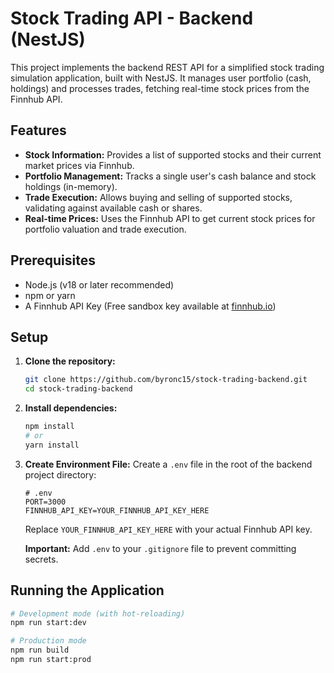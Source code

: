 # Stock Trading API - Backend (NestJS)

This project implements the backend REST API for a simplified stock trading simulation application, built with NestJS. It manages user portfolio (cash, holdings) and processes trades, fetching real-time stock prices from the Finnhub API.

## Features

*   **Stock Information:** Provides a list of supported stocks and their current market prices via Finnhub.
*   **Portfolio Management:** Tracks a single user's cash balance and stock holdings (in-memory).
*   **Trade Execution:** Allows buying and selling of supported stocks, validating against available cash or shares.
*   **Real-time Prices:** Uses the Finnhub API to get current stock prices for portfolio valuation and trade execution.

## Prerequisites

*   Node.js (v18 or later recommended)
*   npm or yarn
*   A Finnhub API Key (Free sandbox key available at [finnhub.io](https://finnhub.io/))

## Setup

1.  **Clone the repository:**
    ```bash
    git clone https://github.com/byronc15/stock-trading-backend.git
    cd stock-trading-backend
    ```

2.  **Install dependencies:**
    ```bash
    npm install
    # or
    yarn install
    ```

3.  **Create Environment File:**
    Create a `.env` file in the root of the backend project directory:
    ```dotenv
    # .env
    PORT=3000
    FINNHUB_API_KEY=YOUR_FINNHUB_API_KEY_HERE
    ```
    Replace `YOUR_FINNHUB_API_KEY_HERE` with your actual Finnhub API key.

    **Important:** Add `.env` to your `.gitignore` file to prevent committing secrets.

## Running the Application

```bash
# Development mode (with hot-reloading)
npm run start:dev

# Production mode
npm run build
npm run start:prod